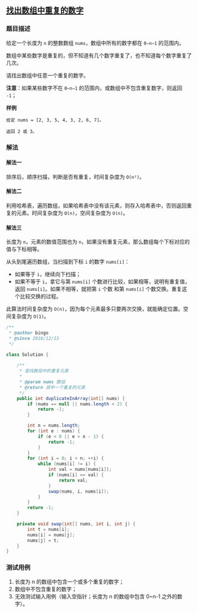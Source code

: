 ## [找出数组中重复的数字](https://www.acwing.com/problem/content/14/)

### 题目描述
给定一个长度为 `n` 的整数数组 `nums`，数组中所有的数字都在 `0∼n−1` 的范围内。

数组中某些数字是重复的，但不知道有几个数字重复了，也不知道每个数字重复了几次。

请找出数组中任意一个重复的数字。

**注意**：如果某些数字不在 `0∼n−1` 的范围内，或数组中不包含重复数字，则返回 `-1`；

**样例**
```
给定 nums = [2, 3, 5, 4, 3, 2, 6, 7]。

返回 2 或 3。
```

### 解法
#### 解法一
排序后，顺序扫描，判断是否有重复，时间复杂度为 `O(n²)`。

#### 解法二
利用哈希表，遍历数组，如果哈希表中没有该元素，则存入哈希表中，否则返回重复的元素。时间复杂度为 `O(n)`，空间复杂度为 `O(n)`。

#### 解法三
长度为 `n`，元素的数值范围也为 `n`，如果没有重复元素，那么数组每个下标对应的值与下标相等。

从头到尾遍历数组，当扫描到下标 `i` 的数字 `nums[i]`：
- 如果等于 `i`，继续向下扫描；
- 如果不等于 `i`，拿它与第 `nums[i]` 个数进行比较，如果相等，说明有重复值，返回 `nums[i]`。如果不相等，就把第 `i` 个数 和第 `nums[i]` 个数交换。重复这个比较交换的过程。

此算法时间复杂度为 `O(n)`，因为每个元素最多只要两次交换，就能确定位置。空间复杂度为 `O(1)`。

```java
/**
 * @author bingo
 * @since 2018/12/13
 */

class Solution {
    
    /**
     * 查找数组中的重复元素
     * 
     * @param nums 数组
     * @return 其中一个重复的元素
     */
    public int duplicateInArray(int[] nums) {
        if (nums == null || nums.length < 2) {
            return -1;
        }

        int n = nums.length;
        for (int e : nums) {
            if (e < 0 || e > n - 1) {
                return -1;
            }
        }
        for (int i = 0; i < n; ++i) {
            while (nums[i] != i) {
                int val = nums[nums[i]];
                if (nums[i] == val) {
                    return val;
                }
                swap(nums, i, nums[i]);
            }
        }
        return -1;
    }

    private void swap(int[] nums, int i, int j) {
        int t = nums[i];
        nums[i] = nums[j];
        nums[j] = t;
    }
}
```

### 测试用例
1. 长度为 n 的数组中包含一个或多个重复的数字；
2. 数组中不包含重复的数字；
3. 无效测试输入用例（输入空指针；长度为 n 的数组中包含 0~n-1 之外的数字）。